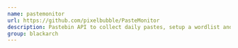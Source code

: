 ```yaml
---
name: pastemonitor
url: https://github.com/pixelbubble/PasteMonitor
description: Pastebin API to collect daily pastes, setup a wordlist and be alerted by email when you have a match.. URL : https://github.com/pixelbubble/PasteMonitor Groups : blackarch blackarch-recon blackarch-automation blackarch-misc
group: blackarch
---
```

